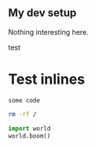 ## My dev setup

Nothing interesting here.

test


# Test inlines

`some code`

```bash
rm -rf /
```

```python
import world
world.boom()
```

